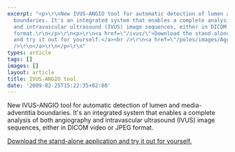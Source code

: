 ```yaml
---
excerpt: "<p>\r\nNew IVUS-ANGIO tool for automatic detection of lumen and media-adventitia
  boundaries. It's an integrated system that enables a complete analysis of both angiography
  and intravascular ultrasound (IVUS) image sequences, either in DICOM video or JPEG
  format.\r\n</p>\r\n<p>\r\n<a href=\"/ivus/\">Download the stand-alone application
  and try it out for yourself.</a><br />\r\n<a href=\"/poles/images/Aggelioforos.jpg\"><br
  />\r\n</a>\r\n</p>\r\n"
types: article
tags: []
images: []
layout: article
title: IVUS-ANGIO tool
date: '2009-02-25T15:22:35+02:00'
---
```

<p>
New IVUS-ANGIO tool for automatic detection of lumen and media-adventitia boundaries. It's an integrated system that enables a complete analysis of both angiography and intravascular ultrasound (IVUS) image sequences, either in DICOM video or JPEG format.
</p>
<p>
<a href="/ivus/">Download the stand-alone application and try it out for yourself.</a><br />
<a href="/poles/images/Aggelioforos.jpg"><br />
</a>
</p>
